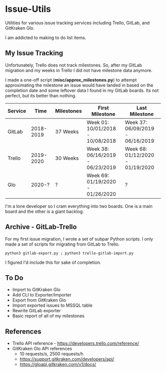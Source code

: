 # Issue-Utils

Utilities for various issue tracking services including Trello, GitLab, and GitKraken Glo.

I am addicted to making to do list items.


## My Issue Tracking
Unfortunately, Trello does not track milestones. 
So, after my GitLab migration and my weeks in Trello I did not have milestone data anymore.

I made a one-off script (**misc/approx_milestones.py**) to attempt approximating the milestone an issue would have landed in
based on the completion date and some leftover data I found in my GitLab boards.
Its not perfect, but its better than nothing.


| Service | Time      | Milestones | First Milestone                  | Last Milestone                   |
| ------- | --------- | ---------- | -------------------------------- | -------------------------------- |
| GitLab  | 2018-2019 | 37 Weeks   | Week 01: 10/01/2018 - 10/08/2018 | Week 37: 06/09/2019 - 06/16/2019 |
| Trello  | 2019-2020 | 30 Weeks   | Week 38: 06/16/2019 - 06/23/2019 | Week 68: 01/12/2020 - 01/19/2020 |
| Glo     | 2020-?    | ?          | Week 69: 01/19/2020 - 01/26/2020 | ?                                |


I'm a lone developer so I cram everything into two boards.
One is a main board and the other is a giant backlog.


## Archive - GitLab-Trello
For my first issue migration, I wrote a set of subpar Python scripts.
I only made a set of scripts for migrating from GitLab to Trello.

```python3 gitlab-export.py ; python3 trello-gitlab-import.py```

I figured I'd include this for sake of completion.


## To Do
* Import to GitKraken Glo
* Add CLI to Exporter/Importer
* Export from GitKraken Glo
* Import exported issues to MSSQL table
* Rewrite GitLab exporter
* Basic report of all of my milestones


## References
* Trello API reference - https://developers.trello.com/reference/
* GitKraken Glo API references
  * 10 requests/s, 2500 requests/h
  * https://support.gitkraken.com/developers/api/
  * https://gloapi.gitkraken.com/v1/docs/

